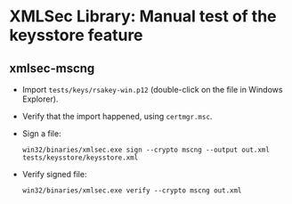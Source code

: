 # XMLSec Library: Manual test of the keysstore feature

## xmlsec-mscng

- Import `tests/keys/rsakey-win.p12` (double-click on the file in Windows Explorer).

- Verify that the import happened, using `certmgr.msc`.

- Sign a file:
    ```
    win32/binaries/xmlsec.exe sign --crypto mscng --output out.xml tests/keysstore/keysstore.xml
    ```
- Verify signed file:
    ```
    win32/binaries/xmlsec.exe verify --crypto mscng out.xml
    ```